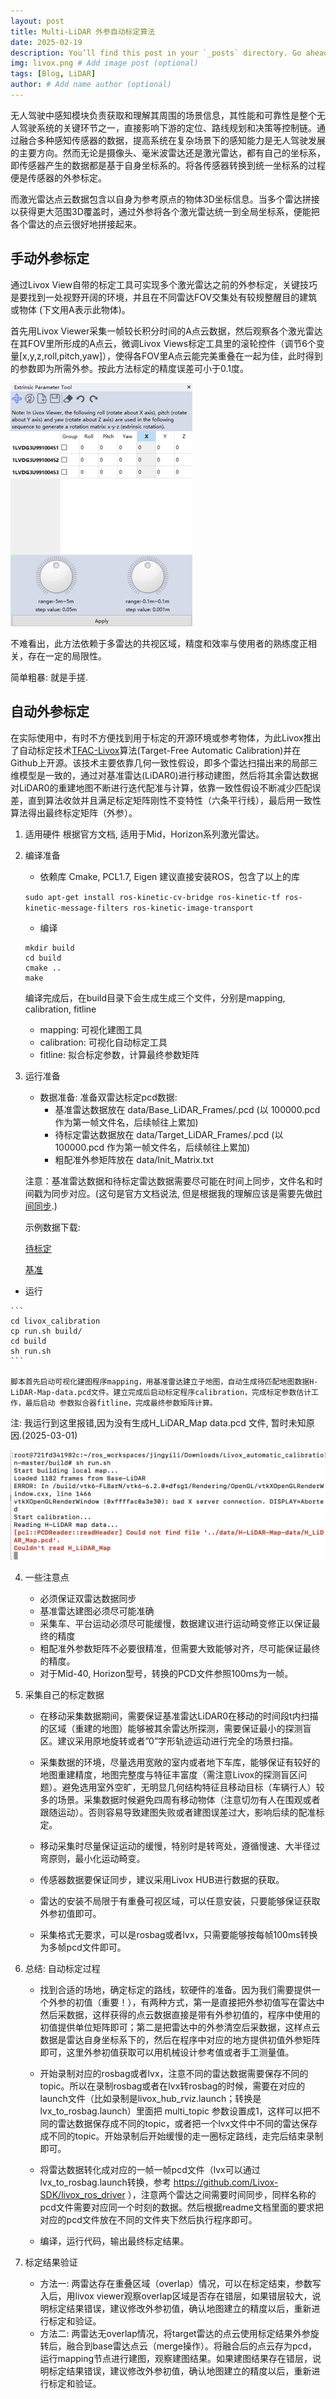 ```yaml
---
layout: post
title: Multi-LiDAR 外参自动标定算法
date: 2025-02-19
description: You’ll find this post in your `_posts` directory. Go ahead and edit it and re-build the site to see your changes. # Add post description (optional)
img: livox.png # Add image post (optional)
tags: [Blog, LiDAR]
author: # Add name author (optional)
---
```


无人驾驶中感知模块负责获取和理解其周围的场景信息，其性能和可靠性是整个无人驾驶系统的关键环节之一，直接影响下游的定位、路线规划和决策等控制链。通过融合多种感知传感器的数据，提高系统在复杂场景下的感知能力是无人驾驶发展的主要方向。然而无论是摄像头、毫米波雷达还是激光雷达，都有自己的坐标系，即传感器产生的数据都是基于自身坐标系的。将各传感器转换到统一坐标系的过程便是传感器的外参标定。

而激光雷达点云数据包含以自身为参考原点的物体3D坐标信息。当多个雷达拼接以获得更大范围3D覆盖时，通过外参将各个激光雷达统一到全局坐标系，便能把各个雷达的点云很好地拼接起来。

## 手动外参标定

通过Livox View自带的标定工具可实现多个激光雷达之前的外参标定，关键技巧是要找到一处视野开阔的环境，并且在不同雷达FOV交集处有较规整醒目的建筑或物体 (下文用A表示此物体)。

首先用Livox Viewer采集一帧较长积分时间的A点云数据，然后观察各个激光雷达在其FOV里所形成的A点云，微调Livox Views标定工具里的滚轮控件（调节6个变量[x,y,z,roll,pitch,yaw]），使得各FOV里A点云能完美重叠在一起为佳，此时得到的参数即为所需外参。按此方法标定的精度误差可小于0.1度。

![图片alt](/assets/img/lidar1.png "手动外参标定")

不难看出，此方法依赖于多雷达的共视区域，精度和效率与使用者的熟练度正相关，存在一定的局限性。

简单粗暴: 就是手搓.

## 自动外参标定

在实际使用中，有时不方便找到用于标定的开源环境或参考物体，为此Livox推出了自动标定技术[TFAC-Livox][TFAC-Livox]算法(Target-Free Automatic Calibration)并在Github上开源。该技术主要依靠几何一致性假设，即多个雷达扫描出来的局部三维模型是一致的，通过对基准雷达(LiDAR0)进行移动建图，然后将其余雷达数据对LiDAR0的重建地图不断进行迭代配准与计算，依靠一致性假设不断减少匹配误差，直到算法收敛并且满足标定矩阵刚性不变特性（六条平行线），最后用一致性算法得出最终标定矩阵（外参）。

[TFAC-Livox]: https://github.com/Livox-SDK/Livox_automatic_calibration

1. 适用硬件
    根据官方文档, 适用于Mid，Horizon系列激光雷达。
2. 编译准备
   - 依赖库
    Cmake, PCL1.7, Eigen
    建议直接安装ROS，包含了以上的库
    
    `sudo apt-get install ros-kinetic-cv-bridge ros-kinetic-tf ros-kinetic-message-filters ros-kinetic-image-transport`

   - 编译
    ```
    mkdir build
    cd build
    cmake ..
    make
    ```
    编译完成后，在build目录下会生成生成三个文件，分别是mapping, calibration, fitline
      - mapping: 可视化建图工具　
      - calibration:  可视化自动标定工具
      - fitline: 拟合标定参数，计算最终参数矩阵
3. 运行准备
   - 数据准备: 准备双雷达标定pcd数据:
      - 基准雷达数据放在 data/Base_LiDAR_Frames/.pcd (以 100000.pcd 作为第一帧文件名，后续帧往上累加)
      - 待标定雷达数据放在 data/Target_LiDAR_Frames/.pcd (以 100000.pcd 作为第一帧文件名，后续帧往上累加)
      - 粗配准外参矩阵放在 data/Init_Matrix.txt

    注意：基准雷达数据和待标定雷达数据需要尽可能在时间上同步，文件名和时间戳为同步对应。(这句是官方文档说法, 但是根据我的理解应该是需要先做[时间同步][Time Synchronization].)

    示例数据下载: 

    [待标定][target]

    [基准][base]

[Time Synchronization]: https://livox-wiki-cn.readthedocs.io/zh-cn/latest/tutorials/other_product/timestamp_sychronization.html
[target]: https://terra-1-g.djicdn.com/65c028cd298f4669a7f0e40e50ba1131/Showcase/Target-LiDAR-Frames.tar.gz
[base]: https://terra-1-g.djicdn.com/65c028cd298f4669a7f0e40e50ba1131/Showcase/Base_LiDAR_Frames.tar.gz

   - 运行

    ```
    cd livox_calibration
    cp run.sh build/
    cd build
    sh run.sh
    ```

    脚本首先启动可视化建图程序mapping，用基准雷达建立子地图，自动生成待匹配地图数据H-LiDAR-Map-data.pcd文件。建立完成后启动标定程序calibration，完成标定参数估计工作，最后启动 参数拟合器fitline，完成最终参数矩阵计算。


  注: 我运行到这里报错,因为没有生成H_LiDAR_Map data.pcd 文件, 暂时未知原因.(2025-03-01)

 ![图片alt](/assets/img/lidar-error1.png "Couldn't read H_LiDAR_Map")

4. 一些注意点
    - 必须保证双雷达数据同步
    - 基准雷达建图必须尽可能准确
    - 采集车、平台运动必须尽可能缓慢，数据建议进行运动畸变修正以保证最终的精度
    - 粗配准外参数矩阵不必要很精准，但需要大致能够对齐，尽可能保证最终的精度。
    - 对于Mid-40, Horizon型号，转换的PCD文件参照100ms为一帧。

5. 采集自己的标定数据
   - 在移动采集数据期间，需要保证基准雷达LiDAR0在移动的时间段t内扫描的区域（重建的地图）能够被其余雷达所探测，需要保证最小的探测盲区。建议采用原地旋转或者”0”字形轨迹运动进行完全的场景扫描。

   - 采集数据的环境，尽量选用宽敞的室内或者地下车库，能够保证有较好的地图重建精度，地图完整度与特征丰富度（需注意Livox的探测盲区问题）。避免选用室外空旷，无明显几何结构特征且移动目标（车辆行人）较多的场景。采集数据时候避免四周有移动物体（注意切勿有人在围观或者跟随运动）。否则容易导致建图失败或者建图误差过大，影响后续的配准标定。

   - 移动采集时尽量保证运动的缓慢，特别时是转弯处，遵循慢速、大半径过弯原则，最小化运动畸变。

   - 传感器数据要保证同步，建议采用Livox HUB进行数据的获取。

   - 雷达的安装不局限于有重叠可视区域，可以任意安装，只要能够保证获取外参初值即可。

   - 采集格式无要求，可以是rosbag或者lvx，只需要能够按每帧100ms转换为多帧pcd文件即可。

6. 总结: 自动标定过程

   - 找到合适的场地，确定标定的路线，软硬件的准备。因为我们需要提供一个外参的初值（重要！），有两种方式，第一是直接把外参初值写在雷达中然后采数据，这样获得的点云数据直接是带有外参初值的，程序中使用的初值提供单位矩阵即可；第二是把雷达中的外参清空后采数据，这样点云数据是雷达自身坐标系下的，然后在程序中对应的地方提供初值外参矩阵即可，这里外参初值获取可以用机械设计参考值或者手工测量值。

   - 开始录制对应的rosbag或者lvx，注意不同的雷达数据需要保存不同的topic。所以在录制rosbag或者在lvx转rosbag的时候，需要在对应的launch文件（比如录制是livox_hub_rviz.launch；转换是lvx_to_rosbag.launch）里面把 multi_topic 参数设置成1，这样可以把不同的雷达数据保存成不同的topic，或者把一个lvx文件中不同的雷达保存成不同的topic。开始录制后开始缓慢的走一圈标定路线，走完后结束录制即可。

   - 将雷达数据转化成对应的一帧一帧pcd文件（lvx可以通过lvx_to_rosbag.launch转换，参考 https://github.com/Livox-SDK/livox_ros_driver ），注意两个雷达之间需要时间同步，同样名称的pcd文件需要对应同一个时刻的数据。然后根据readme文档里面的要求把对应的pcd文件放在不同的文件夹下然后执行程序即可。

   - 编译，运行代码，输出最终标定结果。
  
7. 标定结果验证
   - 方法一: 两雷达存在重叠区域（overlap）情况，可以在标定结束，参数写入后，用livox viewer观察overlap区域是否存在错层，如果错层较大，说明标定结果错误，建议修改外参初值，确认地图建立的精度以后，重新进行标定和验证。
   - 方法二: 两雷达无overlap情况，将target雷达的点云使用标定结果外参旋转后，融合到base雷达点云（merge操作）。将融合后的点云存为pcd，运行mapping节点进行建图，观察建图结果。如果建图结果存在错层，说明标定结果错误，建议修改外参初值，确认地图建立的精度以后，重新进行标定和验证。